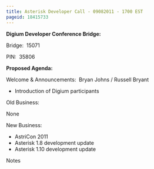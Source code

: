 ```yaml
---
title: Asterisk Developer Call - 09082011 - 1700 EST
pageid: 18415733
---
```


**Digium Developer Conference Bridge:**


Bridge:  15071


PIN:  35806


**Proposed Agenda:**


Welcome & Announcements:  Bryan Johns / Russell Bryant


* Introduction of Digium participants


Old Business:


None


New Business:


* AstriCon 2011
* Asterisk 1.8 development update
* Asterisk 1.10 development update


Notes


